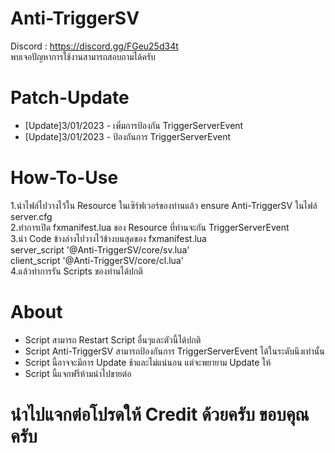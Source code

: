 # Anti-TriggerSV
 Discord : https://discord.gg/FGeu25d34t <br>
 พบเจอปัญหาการใช้งานสามารถสอบถามได้ครับ <br>

# Patch-Update
+ [Update]3/01/2023 - เพิ่มการป้องกัน TriggerServerEvent <br>
+ [Update]3/01/2023 - ป้องกันการ TriggerServerEvent<br>

# How-To-Use
 1.นำไฟล์ไปวางไว้ใน Resource ในเซิร์ฟเวอร์ของท่านแล้ว ensure Anti-TriggerSV ในไฟล์ server.cfg <br>
 2.ทำการเปิด fxmanifest.lua ของ Resource ที่ท่านจะกัน TriggerServerEvent <br>
 3.นำ Code ข้างล่างไปวางไว้ข้างบนสุดของ fxmanifest.lua <br>
 server_script '@Anti-TriggerSV/core/sv.lua'  <br>
 client_script '@Anti-TriggerSV/core/cl.lua' <br>
 4.แล้วทำการรัน Scripts ของท่านได้ปกติ <br>

 # About
 + Script สามารถ Restart Script อื่นๆและตัวนี้ได้ปกติ <br>
 + Script Anti-TriggerSV สามารถป้องกันการ TriggerServerEvent ได้ในระดับนึงเท่านั้น <br>
 + Script นี้อาจจะมีการ Update ช้าและไม่แน่นอน แต่จะพยายาม Update ให้ <br>
 + Script นี้แจกฟรีห้ามนำไปขายต่อ <br>

 # นำไปแจกต่อโปรดให้ Credit ด้วยครับ ขอบคุณครับ